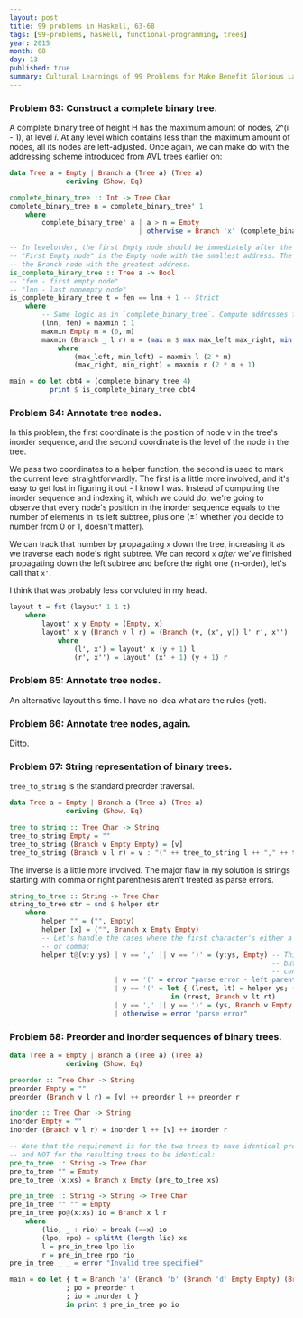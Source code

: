 ```yaml
---
layout: post
title: 99 problems in Haskell, 63-68
tags: [99-problems, haskell, functional-programming, trees]
year: 2015
month: 08
day: 13
published: true
summary: Cultural Learnings of 99 Problems for Make Benefit Glorious Language of Haskell
---
```


### Problem 63: Construct a complete binary tree.

A complete binary tree of height H has the maximum amount of nodes, 2^(i - 1), at level
_i_. At any level which contains less than the maximum amount of nodes, all its nodes are
left-adjusted. Once again, we can make do with the addressing scheme introduced from AVL
trees earlier on:

```haskell
data Tree a = Empty | Branch a (Tree a) (Tree a)
              deriving (Show, Eq)

complete_binary_tree :: Int -> Tree Char
complete_binary_tree n = complete_binary_tree' 1
    where
        complete_binary_tree' a | a > n = Empty
                                | otherwise = Branch 'x' (complete_binary_tree' (2 * a)) (complete_binary_tree' (2 * a + 1))

-- In levelorder, the first Empty node should be immediately after the last non-Empty.
-- "First Empty node" is the Empty node with the smallest address. The "last non-Empty" is
-- the Branch node with the greatest address.
is_complete_binary_tree :: Tree a -> Bool
-- "fen - first empty node"
-- "lnn - last nonempty node"
is_complete_binary_tree t = fen == lnn + 1 -- Strict
    where
        -- Same logic as in `complete_binary_tree`. Compute addresses from the root:
        (lnn, fen) = maxmin t 1
        maxmin Empty m = (0, m)
        maxmin (Branch _ l r) m = (max m $ max max_left max_right, min min_left min_right)
            where
                (max_left, min_left) = maxmin l (2 * m)
                (max_right, min_right) = maxmin r (2 * m + 1)

main = do let cbt4 = (complete_binary_tree 4)
          print $ is_complete_binary_tree cbt4
```

### Problem 64: Annotate tree nodes.

In this problem, the first coordinate is the position of node v in the tree's inorder
sequence, and the second coordinate is the level of the node in the tree.

We pass two coordinates to a helper function, the second is used to mark the current level
straightforwardly. The first is a little more involved, and it's easy to get lost in
figuring it out - I know I was. Instead of computing the inorder sequence and indexing it,
which we could do, we're going to observe that every node's position in the inorder
sequence equals to the number of elements in its left subtree, plus one (±1 whether you
decide to number from 0 or 1, doesn't matter).

We can track that number by propagating `x` down the tree, increasing it as we traverse
each node's right subtree. We can record `x` _after_ we've finished propagating down the
left subtree and before the right one (in-order), let's call that `x'`.

I think that was probably less convoluted in my head.

```haskell
layout t = fst (layout' 1 1 t)
    where
        layout' x y Empty = (Empty, x)
        layout' x y (Branch v l r) = (Branch (v, (x', y)) l' r', x'')
            where
                (l', x') = layout' x (y + 1) l
                (r', x'') = layout' (x' + 1) (y + 1) r
```

### Problem 65: Annotate tree nodes.

An alternative layout this time. I have no idea what are the rules (yet).

### Problem 66: Annotate tree nodes, again.

Ditto.

### Problem 67: String representation of binary trees.

`tree_to_string` is the standard preorder traversal.

```haskell
data Tree a = Empty | Branch a (Tree a) (Tree a)
              deriving (Show, Eq)

tree_to_string :: Tree Char -> String
tree_to_string Empty = ""
tree_to_string (Branch v Empty Empty) = [v]
tree_to_string (Branch v l r) = v : "(" ++ tree_to_string l ++ "," ++ tree_to_string r ++ ")"
```

The inverse is a little more involved. The major flaw in my solution is strings starting
with comma or right parenthesis aren't treated as parse errors.

```haskell
string_to_tree :: String -> Tree Char
string_to_tree str = snd $ helper str
    where
        helper "" = ("", Empty)
        helper [x] = ("", Branch x Empty Empty)
        -- Let's handle the cases where the first character's either a parenthesis
        -- or comma:
        helper t@(v:y:ys) | v == ',' || v == ')' = (y:ys, Empty) -- This should be a parse error,
                                                                 -- but the lookahead
                                                                 -- confuses me
                          | v == '(' = error "parse error - left parenthesis before value"
                          | y == '(' = let { (lrest, lt) = helper ys; (rrest, rt) = helper lrest }
                                        in (rrest, Branch v lt rt)
                          | y == ',' || y == ')' = (ys, Branch v Empty Empty)
                          | otherwise = error "parse error"
```

### Problem 68: Preorder and inorder sequences of binary trees.

```haskell
data Tree a = Empty | Branch a (Tree a) (Tree a)
              deriving (Show, Eq)

preorder :: Tree Char -> String
preorder Empty = ""
preorder (Branch v l r) = [v] ++ preorder l ++ preorder r

inorder :: Tree Char -> String
inorder Empty = ""
inorder (Branch v l r) = inorder l ++ [v] ++ inorder r

-- Note that the requirement is for the two trees to have identical preorder sequences,
-- and NOT for the resulting trees to be identical:
pre_to_tree :: String -> Tree Char
pre_to_tree "" = Empty
pre_to_tree (x:xs) = Branch x Empty (pre_to_tree xs)

pre_in_tree :: String -> String -> Tree Char
pre_in_tree "" "" = Empty
pre_in_tree po@(x:xs) io = Branch x l r
    where
        (lio, _ : rio) = break (==x) io
        (lpo, rpo) = splitAt (length lio) xs
        l = pre_in_tree lpo lio
        r = pre_in_tree rpo rio
pre_in_tree _ _ = error "Invalid tree specified"

main = do let { t = Branch 'a' (Branch 'b' (Branch 'd' Empty Empty) (Branch 'e' Empty Empty)) Empty
              ; po = preorder t
              ; io = inorder t }
              in print $ pre_in_tree po io
```
